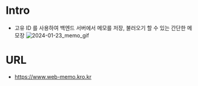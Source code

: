 # Intro
- 고유 ID 를 사용하여 백엔드 서버에서 메모를 저장, 불러오기 할 수 있는 간단한 메모장
![2024-01-23_memo_gif](https://github.com/SEONGTAEK01/practice-webapp-memo/assets/33278794/e4ee7d20-4555-41b1-9b49-9767fd6dd329)

# URL
- https://www.web-memo.kro.kr
